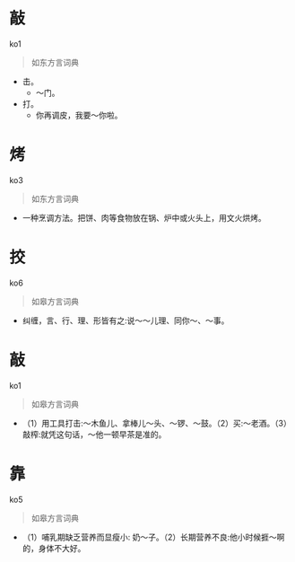 # 敲
ko1
> 如东方言词典
- 击。
  - ～门。
- 打。
  - 你再调皮，我要～你啦。

#  烤
ko3
> 如东方言词典
- 一种烹调方法。把饼、肉等食物放在锅、炉中或火头上，用文火烘烤。

# 挍
ko6
> 如皋方言词典
- 纠缠，言、行、理、形皆有之:说～～儿理、同你～、～事。

# 敲
ko1
> 如皋方言词典
- （1）用工具打击:～木鱼儿、拿棒儿～头、～锣、～鼓。（2）买:～老酒。（3）敲榨:就凭这句话，～他一顿早茶是准的。

# 靠
ko5
> 如皋方言词典
- （1）哺乳期缺乏营养而显瘦小: 奶～子。（2）长期营养不良:他小时候捱～啊的，身体不大好。
